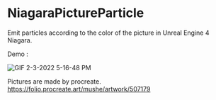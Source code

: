 # NiagaraPictureParticle
Emit particles according to the color of the picture in Unreal Engine 4 Niagara.

Demo : 

![GIF 2-3-2022 5-16-48 PM](https://user-images.githubusercontent.com/26865534/152305528-ea8c11cd-a762-4f4e-a2ee-a143049a6d0c.gif)

Pictures are made by procreate.
https://folio.procreate.art/mushe/artwork/507179

